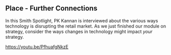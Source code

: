 ## Place - Further Connections

In this Smith Spotlight, PK Kannan is interviewed about the various ways technology is disrupting the retail market. As we just finished our module on strategy, consider the ways changes in technology might impact *your* strategy.



https://youtu.be/PfhuafgNkzE

